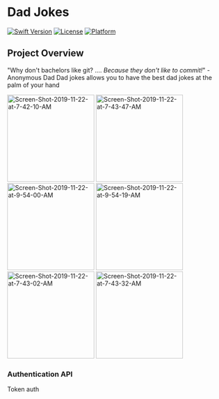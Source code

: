 # Dad Jokes

[![Swift Version][swift-image]][swift-url]
[![License][license-image]][license-url]
[![Platform](https://img.shields.io/cocoapods/p/LFAlertController.svg?style=flat)](http://cocoapods.org/pods/LFAlertController)

## Project Overview

"Why don't bachelors like git? .... <i>Because they don't like to commit!</i>" - Anonymous Dad
Dad jokes allows you to have the best dad jokes at the palm of your hand


<img src="https://i.ibb.co/kHqbWsm/Screen-Shot-2019-11-22-at-7-42-10-AM.png" alt="Screen-Shot-2019-11-22-at-7-42-10-AM" width = "200" /> <img src="https://i.ibb.co/WVnCff0/Screen-Shot-2019-11-22-at-7-43-47-AM.png" alt="Screen-Shot-2019-11-22-at-7-43-47-AM" width = "200" />
<img src="https://i.ibb.co/WvtWP0C/Screen-Shot-2019-11-22-at-9-54-00-AM.png" alt="Screen-Shot-2019-11-22-at-9-54-00-AM" width = "200" />
<img src="https://i.ibb.co/Qcbns83/Screen-Shot-2019-11-22-at-9-54-19-AM.png" alt="Screen-Shot-2019-11-22-at-9-54-19-AM" width = "200" />
<img src="https://i.ibb.co/MZt9p6m/Screen-Shot-2019-11-22-at-7-43-02-AM.png" alt="Screen-Shot-2019-11-22-at-7-43-02-AM" width = "200" />
<img src="https://i.ibb.co/ZBy0FcP/Screen-Shot-2019-11-22-at-7-43-32-AM.png" alt="Screen-Shot-2019-11-22-at-7-43-32-AM" width = "200" />


### Authentication API

Token auth


[swift-image]: https://img.shields.io/badge/swift-5.0-orange.svg
[swift-url]: https://swift.org/
[license-image]: https://img.shields.io/badge/License-MIT-blue.svg
[license-url]: LICENSE
